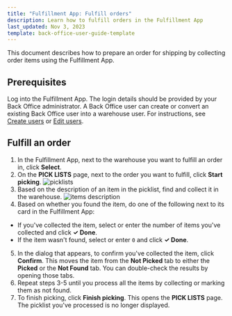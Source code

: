 ```yaml
---
title: "Fulfillment App: Fulfill orders"
description: Learn how to fulfill orders in the Fulfillment App
last_updated: Nov 3, 2023
template: back-office-user-guide-template
---
```


This document describes how to prepare an order for shipping by collecting order items using the Fulfillment App.

## Prerequisites

Log into the Fulfillment App. The login details should be provided by your Back Office administrator. A Back Office user can create or convert an existing Back Office user into a warehouse user. For instructions, see [Create users](/docs/pbc/all/user-management/202311.0/base-shop/manage-in-the-back-office/manage-users/create-users.html) or [Edit users](/docs/pbc/all/user-management/202311.0/base-shop/manage-in-the-back-office/manage-users/edit-users.html).


## Fulfill an order

1. In the Fulfillment App, next to the warehouse you want to fulfill an order in, click **Select**.
2. On the **PICK LISTS** page, next to the order you want to fulfill, click **Start picking**.
![picklists](https://spryker.s3.eu-central-1.amazonaws.com/docs/pbc/all/warehouse-management-system/unified-commerce/fulfillment-app-feature-overview.md/picklists.png)
3. Based on the description of an item in the picklist, find and collect it in the warehouse.
![items description](https://spryker.s3.eu-central-1.amazonaws.com/docs/pbc/all/warehouse-management-system/unified-commerce/fulfillment-app-fulfill-orders.md/fullfilment-app-item-description.jpg)    
4. Based on whether you found the item, do one of the following next to its card in the Fulfillment App:
  * If you've collected the item, select or enter the number of items you've collected and click **✓ Done**.
  * If the item wasn't found, select or enter `0` and click **✓ Done**.
5. In the dialog that appears, to confirm you've collected the item, click **Confirm**.
    This moves the item from the **Not Picked** tab to either the **Picked** or the **Not Found** tab. You can double-check the results by opening those tabs.
6. Repeat steps 3-5 until you process all the items by collecting or marking them as not found.
7. To finish picking, click **Finish picking**.
  This opens the **PICK LISTS** page. The picklist you've processed is no longer displayed.
